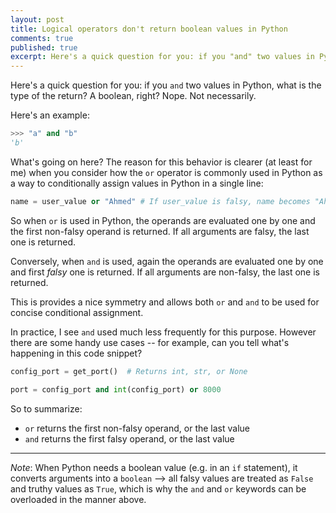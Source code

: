 ```yaml
---
layout: post
title: Logical operators don't return boolean values in Python
comments: true
published: true
excerpt: Here's a quick question for you: if you "and" two values in Python, what is the type of the return? A boolean, right? Nope.
---
```



Here's a quick question for you: if you `and` two values in Python, what is the type of the return? A boolean, right? Nope. Not necessarily.

Here's an example:

```python
>>> "a" and "b"
'b'
```

What's going on here? The reason for this behavior is clearer (at least for me) when you consider how the `or` operator is commonly used in Python as a way to conditionally assign values in Python in a single line:

```python
name = user_value or "Ahmed" # If user_value is falsy, name becomes "Ahmed"
```


So when `or` is used in Python, the operands are evaluated one by one and the first non-falsy operand is returned. If all arguments are falsy, the last one is returned.

Conversely, when `and` is used, again the operands are evaluated one by one and first *falsy* one is returned. If all arguments are non-falsy, the last one is returned.

This is provides a nice symmetry and allows both `or` and `and` to be used for concise conditional assignment. 

In practice, I see `and` used much less frequently for this purpose. However there are some handy use cases -- for example, can you tell what's happening in this code snippet?

```python
config_port = get_port()  # Returns int, str, or None

port = config_port and int(config_port) or 8000
```

So to summarize:
* `or` returns the first non-falsy operand, or the last value
* `and` returns the first falsy operand, or the last value

--------

*Note*: When Python needs a boolean value (e.g. in an `if` statement), it converts arguments into a `boolean` --> all falsy values are treated as `False` and truthy values as `True`, which is why the `and` and `or` keywords can be overloaded in the manner above.

